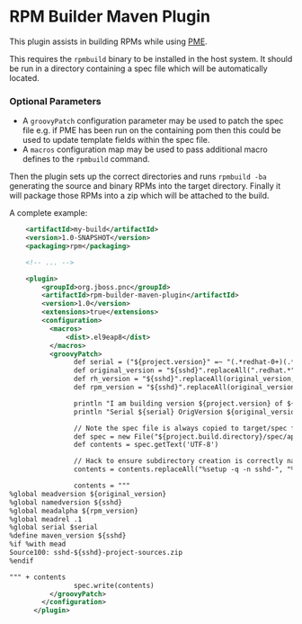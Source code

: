 
# RPM Builder Maven Plugin

This plugin assists in building RPMs while using [PME](https://github.com/release-engineering/pom-manipulation-ext).

This requires the `rpmbuild` binary to be installed in the host system. It should be run in a directory containing a spec file which will be automatically located.

### Optional Parameters
* A `groovyPatch` configuration parameter may be used to patch the spec file e.g. if PME has been run on the containing pom then this could be used to update template fields within the spec file. 
* A `macros` configuration map may be used to pass additional macro defines to the `rpmbuild` command.

Then the plugin sets up the correct directories and runs `rpmbuild -ba` generating the source and binary RPMs into the target directory. Finally it will package those RPMs into a zip which will be attached to the build.

A complete example:

```xml
    <artifactId>my-build</artifactId>
    <version>1.0-SNAPSHOT</version>
    <packaging>rpm</packaging>

    <!-- ... -->

    <plugin>
        <groupId>org.jboss.pnc</groupId>
        <artifactId>rpm-builder-maven-plugin</artifactId>
        <version>1.0</version>
        <extensions>true</extensions>
        <configuration>
          <macros>
              <dist>.el9eap8</dist>
          </macros>
          <groovyPatch>
                def serial = ("${project.version}" =~ "(.*redhat-0+)(.*)")[0][2]
                def original_version = "${sshd}".replaceAll(".redhat.*", "")
                def rh_version = "${sshd}".replaceAll(original_version, "")
                def rpm_version = "${sshd}".replaceAll(original_version, "").replaceAll("-", "_")

                println "I am building version ${project.version} of ${project.name} with ${sshd} at ${new Date()}"
                println "Serial ${serial} OrigVersion ${original_version} RHVersion ${rh_version}"

                // Note the spec file is always copied to target/spec first so modify it there.
                def spec = new File("${project.build.directory}/spec/apache-sshd.spec")
                def contents = spec.getText('UTF-8')

                // Hack to ensure subdirectory creation is correctly named.
                contents = contents.replaceAll("%setup -q -n sshd-", "%setup -q -n apache-sshd-")

                contents = """
%global meadversion ${original_version}
%global namedversion ${sshd}
%global meadalpha ${rpm_version}
%global meadrel .1
%global serial $serial
%define maven_version ${sshd}
%if %with mead
Source100: sshd-${sshd}-project-sources.zip
%endif

""" + contents
                spec.write(contents)
          </groovyPatch>
        </configuration>
      </plugin>

```
